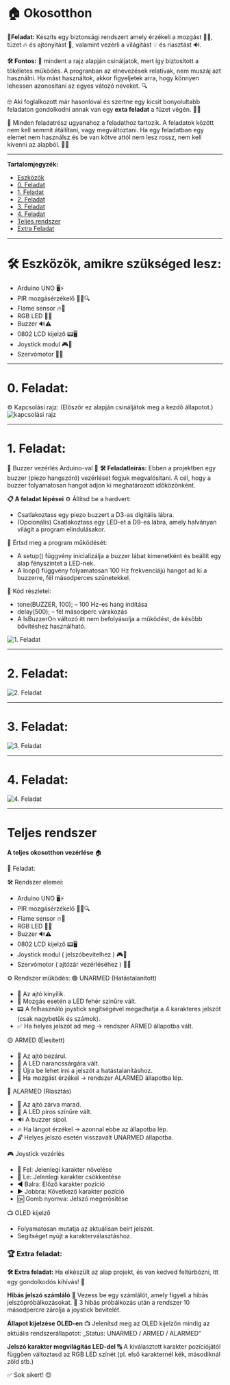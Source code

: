 # 🏠 Okosotthon

**🎯Feladat:** Készíts egy biztonsági rendszert amely érzékeli a mozgást 🏃‍♂️, tüzet 🔥 és ajtónyitást 🚪, valamint vezérli a világítást 💡 és riasztást 🔊.

**🛠️ Fontos:** 📝 mindent a rajz alapján csináljatok, mert így biztosított a tökéletes működés. A progranban az elnevezések relatívak, nem muszáj azt használni. Ha mást használtok, akkor figyeljetek arra, hogy könnyen lehessen azonosítani az egyes vátozó neveket. 🔍

🤓 Aki foglalkozott már hasonlóval és szertne egy kicsit bonyolultabb feladaton gondolkodni annak van egy **exta feladat** a füzet végén. 📖💡

🔗 Minden feladatrész ugyanahoz a feladathoz tartozik. A feladatok között nem kell semmit átállítani, vagy megváltoztani. Ha egy feladatban egy elemet nem használsz és be van kötve attól nem lesz rossz, nem kell kivenni az alapból. 🔄✅

---
**Tartalomjegyzék:**
-   [Eszközök](#️-eszközök-amikre-szükséged-lesz)
-   [0. Feladat](#0-feladat)
-   [1. Feladat](#1-feladat)
-   [2. Feladat](#2-feladat) 
-   [3. Feladat](#3-feladat)
-   [4. Feladat](#4-feladat)
-   [Teljes rendszer](#a-teljes-rendszer-működtetése)
-   [Extra Feladat](#extra-feladat)

---

# 🛠️ Eszközök, amikre szükséged lesz:
- Arduino UNO 🖥️⚡
- PIR mozgásérzékelő 🏃‍♂️🔍
- Flame sensor 🔥🛑
- RGB LED 🌈💡
- Buzzer 🔊⚠️
- 0802 LCD kijelző 📟🖥️
- Joystick modul 🎮🔢
- Szervómotor 🔐🚪

---

# 0. Feladat:
⚙️ Kapcsolási rajz: (Először ez alapján csináljátok meg a kezdő állapotot.) 
![kapcsolási rajz](bekotes.png)

---

# 1. Feladat:
🔔 Buzzer vezérlés Arduino-val 🎵
**🛠️ Feladatleírás:** Ebben a projektben egy buzzer (piezo hangszóró) vezérlését fogjuk megvalósítani. A cél, hogy a buzzer folyamatosan hangot adjon ki meghatározott időközönként.

**📋 A feladat lépései**
⚙️ Állítsd be a hardvert:
- Csatlakoztass egy piezo buzzert a D3-as digitális lábra.
- (Opcionális) Csatlakoztass egy LED-et a D9-es lábra, amely halványan világít a program elindulásakor.

🧠 Értsd meg a program működését:
- A setup() függvény inicializálja a buzzer lábat kimenetként és beállít egy alap fényszintet a LED-nek.
- A loop() függvény folyamatosan 100 Hz frekvenciájú hangot ad ki a buzzerre, fél másodperces szünetekkel.

🔄 Kód részletei:
- tone(BUZZER, 100); – 100 Hz-es hang indítása
- delay(500); – fél másodperc várakozás
- A IsBuzzerOn változó itt nem befolyásolja a működést, de később bővítéshez használható.

![1. Feladat](1.png)

---

# 2. Feladat:



![2. Feladat](2.png)

---

# 3. Feladat:


![3. Feladat](3.png)

---

# 4. Feladat:


![4. Feladat](4.png)

---

# Teljes rendszer
**A teljes okosotthon vezérlése** 🏠

🎯 Feladat: 

🛠️ Rendszer elemei:
- Arduino UNO 🖥️⚡
- PIR mozgásérzékelő 🏃‍♂️🔍
- Flame sensor 🔥🛑
- RGB LED 🌈💡
- Buzzer 🔊⚠️
- 0802 LCD kijelző 📟🖥️
- Joystick modul ( jelszóbevitelhez ) 🎮🔢
- Szervómotor ( ajtózár vezérléséhez ) 🔐🚪

⚙️ Rendszer működés:
🟢 UNARMED (Hatástalanított)
- 🚪 Az ajtó kinyílik.
- 👀 Mozgás esetén a LED fehér színűre vált.
- 📟 A felhasználó joystick segítségével megadhatja a 4 karakteres jelszót (csak nagybetűk és számok).
- ✅ Ha helyes jelszót ad meg → rendszer ARMED állapotba vált.

🟡 ARMED (Élesített)
- 🚪 Az ajtó bezárul.
- 🔶 A LED narancssárgára vált.
- 🔐 Újra be lehet írni a jelszót a hatástalanításhoz.
- 🚨 Ha mozgást érzékel → rendszer ALARMED állapotba lép.

🔴 ALARMED (Riasztás)
- 🚪 Az ajtó zárva marad.
- 🔴 A LED piros színűre vált.
- 🔊 A buzzer sípol.
- 🔥 Ha lángot érzékel → azonnal ebbe az állapotba lép.
- 🔓 Helyes jelszó esetén visszavált UNARMED állapotba.

🎮 Joystick vezérlés
- 🔼 Fel: Jelenlegi karakter növelése
- 🔽 Le: Jelenlegi karakter csökkentése
- ◀️ Balra: Előző karakter pozíció
- ▶️ Jobbra: Következő karakter pozíció
- 🆗 Gomb nyomva: Jelszó megerősítése

📺 OLED kijelző
- Folyamatosan mutatja az aktuálisan beírt jelszót.
- Segítséget nyújt a karakterválasztáshoz.


### **🏆 Extra feladat:**  
**🛠️ Extra feladat:** Ha elkészült az alap projekt, és van kedved feltúrbózni, itt egy gondolkodós kihívás! 🤔

**Hibás jelszó számláló**
🔁 Vezess be egy számlálót, amely figyeli a hibás jelszópróbálkozásokat.
🔐 3 hibás próbálkozás után a rendszer 10 másodpercre zárolja a joystick bevitelét.

**Állapot kijelzése OLED-en**
📺 Jelenítsd meg az OLED kijelzőn mindig az aktuális rendszerállapotot:
„Status: UNARMED / ARMED / ALARMED”

**Jelszó karakter megvilágítás LED-del**
🔠 A kiválasztott karakter pozíciójától függően változtasd az RGB LED színét (pl. első karakternél kék, másodiknál zöld stb.)

✅ Sok sikert! 😊